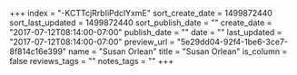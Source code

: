 +++
index = "-KCTTcjRrbIiPdclYxmE"
sort_create_date = 1499872440
sort_last_updated = 1499872440
sort_publish_date = ""
create_date = "2017-07-12T08:14:00-07:00"
publish_date = ""
date = ""
last_updated = "2017-07-12T08:14:00-07:00"
preview_url = "5e29dd04-92f4-1be6-3ce7-8f814c16e399"
name = "Susan Orlean"
title = "Susan Orlean"
is_column = false
reviews_tags = ""
notes_tags = ""
+++

